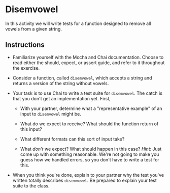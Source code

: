 # Disemvowel

In this activity we will write tests for a function designed to remove all vowels from a given string.

## Instructions

* Familiarize yourself with the Mocha and Chai documentation. Choose to read either the should, expect, or assert guide, and refer to it throughout the exercise.

* Consider a function, called `disemvowel`, which accepts a string and returns a version of the string without vowels.

* Your task is to use Chai to write a test suite for `disemvowel`. The catch is that you don't get an implementation yet. First,

  * With your partner, determine what a "representative example" of an input to `disemvowel` might be.

  * What do we expect to receive? What should the function return of this input?

  * What different formats can this sort of input take?

  * What _don't_ we expect? What should happen in this case? _Hint_: Just come up with something reasonable. We're not going to make you guess how we handled errors, so you don't have to write a test for this.

* When you think you're done, explain to your partner why the test you've written totally describes `disemvowel`. Be prepared to explain your test suite to the class.
